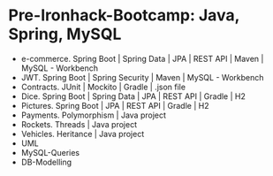 # Pre-Ironhack-Bootcamp: Java, Spring, MySQL

- e-commerce. Spring Boot | Spring Data | JPA | REST API | Maven | MySQL - Workbench
- JWT. Spring Boot | Spring Security | Maven | MySQL - Workbench
- Contracts. JUnit | Mockito | Gradle | .json file
- Dice. Spring Boot | Spring Data | JPA | REST API | Gradle | H2
- Pictures. Spring Boot | JPA | REST API | Gradle | H2
- Payments. Polymorphism | Java project
- Rockets. Threads | Java project
- Vehicles. Heritance | Java project
- UML
- MySQL-Queries
- DB-Modelling

